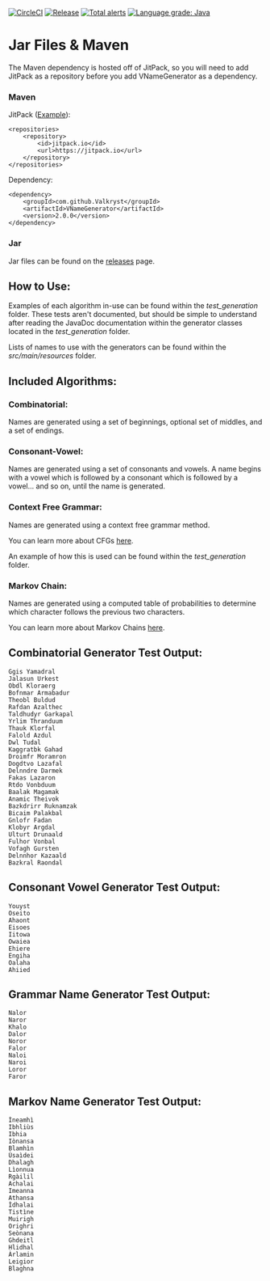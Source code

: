 [![CircleCI](https://circleci.com/gh/Valkryst/VNameGenerator.svg?style=svg)](https://circleci.com/gh/Valkryst/VNameGenerator)
[![Release](https://jitpack.io/v/Valkryst/VNameGenerator.svg)](https://jitpack.io/#Valkryst/VNameGenerator)
[![Total alerts](https://img.shields.io/lgtm/alerts/g/Valkryst/VNameGenerator.svg?logo=lgtm&logoWidth=18)](https://lgtm.com/projects/g/Valkryst/VNameGenerator/alerts/)
[![Language grade: Java](https://img.shields.io/lgtm/grade/java/g/Valkryst/VNameGenerator.svg?logo=lgtm&logoWidth=18)](https://lgtm.com/projects/g/Valkryst/VNameGenerator/context:java)

# Jar Files & Maven

The Maven dependency is hosted off of JitPack, so you will need to add JitPack as a repository before you add VNameGenerator as a dependency.

### Maven

JitPack ([Example](https://github.com/Valkryst/VNameGenerator/blob/master/pom.xml)):

    <repositories>
        <repository>
            <id>jitpack.io</id>
            <url>https://jitpack.io</url>
        </repository>
    </repositories>

Dependency:

    <dependency>
        <groupId>com.github.Valkryst</groupId>
        <artifactId>VNameGenerator</artifactId>
        <version>2.0.0</version>
    </dependency>

### Jar

Jar files can be found on the [releases](https://github.com/Valkryst/VNameGenerator/releases) page.

## How to Use:

Examples of each algorithm in-use can be found within the *test_generation* folder. These tests aren't
documented, but should be simple to understand after reading the JavaDoc documentation within the generator classes
located in the *test_generation* folder.

Lists of names to use with the generators can be found within the *src/main/resources* folder.

## Included Algorithms:

### Combinatorial:
Names are generated using a set of beginnings, optional set of middles, and a set of endings.

### Consonant-Vowel:
Names are generated using a set of consonants and vowels. A name begins with a vowel which is followed by a consonant
which is followed by a vowel... and so on, until the name is generated.

### Context Free Grammar:
Names are generated using a context free grammar method. 

You can learn more about CFGs [here](http://www.tutorialspoint.com/automata_theory/context_free_grammar_introduction.htm).

An example of how this is used can be found within the *test_generation* folder.

### Markov Chain:
Names are generated using a computed table of probabilities to determine which character follows the previous two
characters.

You can learn more about Markov Chains [here](https://en.wikipedia.org/wiki/Markov_chain).

## Combinatorial Generator Test Output:
    Ggis Yamadral
    Jalasun Urkest
    Obdl Kloraerg
    Bofnmar Armabadur
    Theobl Buldud
    Rafdan Azalthec
    Taldhudyr Garkapal
    Yrlim Thranduum
    Thauk Klorfal
    Falold Azdul
    Dwl Tudal
    Kaggratbk Gahad
    Droimfr Moramron
    Dogdtvo Lazafal
    Delnndre Darmek
    Fakas Lazaron
    Rtdo Vonbduum
    Baalak Magamak
    Anamic Theivok
    Bazkdrirr Ruknamzak
    Bicaim Palakbal
    Gnlofr Fadan
    Klobyr Argdal
    Ulturt Drunaald
    Fulhor Vonbal
    Vofagh Gursten
    Delnnhor Kazaald
    Bazkral Raondal

## Consonant Vowel Generator Test Output:
    Youyst
    Oseito
    Ahaont
    Eisoes
    Iitowa
    Owaiea
    Ehiere
    Engiha
    Oalaha
    Ahiied

## Grammar Name Generator Test Output:
    Nalor
    Naror
    Khalo
    Dalor
    Noror
    Falor
    Naloi
    Naroi
    Loror
    Faror

## Markov Name Generator Test Output:
    Ìneamhì
    Ibhliùs
    Ibhia
    Iònansa
    Blamhìn
    Ùsaìdei
    Dhalagh
    Lìonnua
    Rgàilil
    Achalai
    Imeanna
    Athansa
    Ìdhalai
    Tistìne
    Muirigh
    Orighri
    Seònana
    Ghdeitl
    Hlidhal
    Àrlamin
    Leigior
    Blaghna
